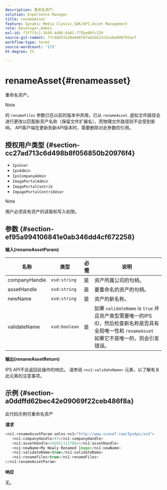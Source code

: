 ```yaml
---
description: 重命名资产。
solution: Experience Manager
title: renameAsset
feature: Dynamic Media Classic,SDK/API,Asset Management
role: Developer,Admin
exl-id: f3fff3c1-1b48-4d86-8a81-f75be00fc329
source-git-commit: 77c88d5fe20e048f6fad2bb23cb1abe090793acf
workflow-type: tm+mt
source-wordcount: '173'
ht-degree: 7%

---
```


# renameAsset{#renameasset}

重命名资产。

>[!NOTE]
>
>的 `renameFiles` 参数已在以前的版本中弃用，已从 `renameAsset`. 虚拟文件路径会进行更改以匹配新资产名称（保留文件扩展名），而物理文件路径则不会受到影响。 API客户端在更新到新API版本时，需要删除对此参数的引用。

## 授权用户类型 {#section-cc27ad713c6d498b8f056850b20976f4}

* `IpsUser`
* `IpsAdmin`
* `IpsCompanyAdmin`
* `ImagePortalAdmin`
* `ImagePortalContrib`
* `ImpagePortalContribUser`

>[!NOTE]
>
>用户必须具有资产的读取和写入权限。

## 参数 {#section-ef95a994106841e0ab346dd4cf672258}

**输入(renameAssetParam)**

| 名称 | 类型 | 必需 | 说明 |
|---|---|---|---|
| companyHandle | `xsd:string` | 是 | 资产所属公司的句柄。 |
| assetHandle | `xsd:string` | 是 | 要重命名的资产的句柄。 |
| newName | `xsd:string` | 是 | 资产的新名称。 |
| validateName | `xsd:boolean` | 是 | 如果 `validateName` is `true` 并且资产类型需要唯一的IPS ID，然后检查新名称是否具有全局唯一性和 `renameAsset` 如果它不是唯一的，则会引发错误。 |

**输出(renameAssetReturn)**

IPS API不会返回此操作的响应。 请参阅 `<ns1:validateName>` 元素，以了解有关此元素的注意事项。

## 示例 {#section-a0ddffd62bec42e09069f22ceb486f8a}

此代码示例可重命名资产

**请求**

```java
<ns1:renameAssetParam xmlns:ns1="http://www.scene7.com/IpsApi/xsd">
   <ns1:companyHandle>47</ns1:companyHandle>
   <ns1:assetHandle>24265|1|17061</ns1:assetHandle>
   <ns1:newName>My Newly Renamed Image</ns1:newName>
   <ns1:validateName>true</ns1:validateName>
   <ns1:renameFiles>true</ns1:renameFiles>
</ns1:renameAssetParam>
```

**响应**

无。
